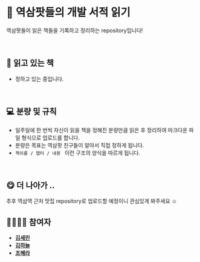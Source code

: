 # 🚎 역삼팟들의 개발 서적 읽기
역삼팟들이 읽은 책들을 기록하고 정리하는 repository입니다!  

<br>

## 📁 읽고 있는 책
* 정하고 있는 중입니다.
<br>

## 💻 분량 및 규칙
* 일주일에 한 번씩 자신이 읽을 책을 정해진 분량만큼 읽은 후 정리하여 마크다운 파일 형식으로 업로드를 합니다.
* 분량은 목표는 역삼팟 친구들이 알아서 직접 정하게 됩니다.
* `책이름 / 챕터 / 내용 ` 이런 구조의 양식을 따르게 됩니다.
<br>

## 😋 더 나아가 ..
추후 역삼역 근처 맛집 repository로 업로드할 예정이니 관심있게 봐주세요 ☺
<br>


## 👩‍👩‍👧‍👧 참여자
* **[김세린](https://github.com/SRin23)** 
* **[김하늘](https://github.com/KimSky904)** 
* **[조혜라](https://github.com/areyh817)** 
